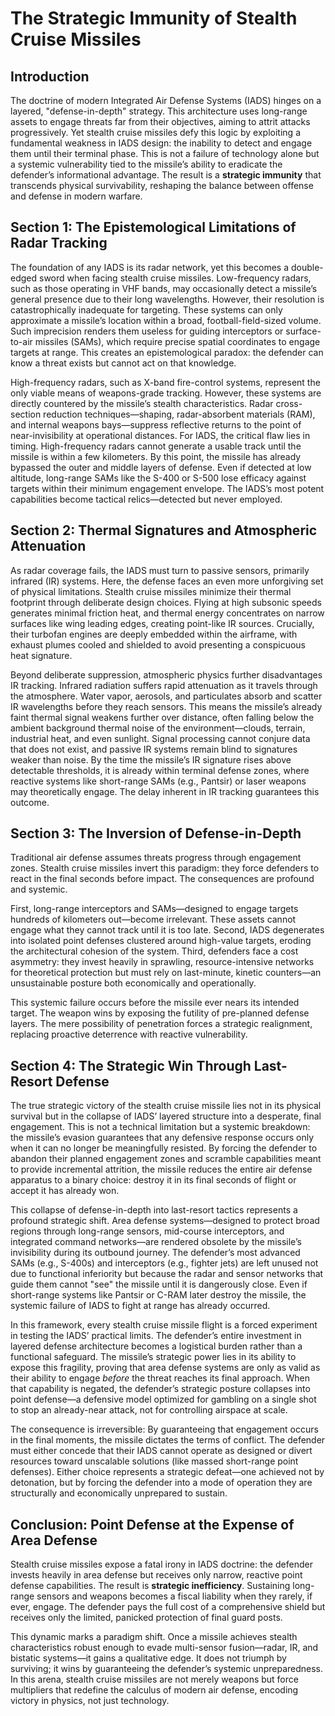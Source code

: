 # The Strategic Immunity of Stealth Cruise Missiles

## Introduction  

The doctrine of modern Integrated Air Defense Systems (IADS) hinges on a layered, "defense-in-depth" strategy. This architecture uses long-range assets to engage threats far from their objectives, aiming to attrit attacks progressively. Yet stealth cruise missiles defy this logic by exploiting a fundamental weakness in IADS design: the inability to detect and engage them until their terminal phase. This is not a failure of technology alone but a systemic vulnerability tied to the missile’s ability to eradicate the defender’s informational advantage. The result is a **strategic immunity** that transcends physical survivability, reshaping the balance between offense and defense in modern warfare.

## Section 1: The Epistemological Limitations of Radar Tracking  

The foundation of any IADS is its radar network, yet this becomes a double-edged sword when facing stealth cruise missiles. Low-frequency radars, such as those operating in VHF bands, may occasionally detect a missile’s general presence due to their long wavelengths. However, their resolution is catastrophically inadequate for targeting. These systems can only approximate a missile’s location within a broad, football-field-sized volume. Such imprecision renders them useless for guiding interceptors or surface-to-air missiles (SAMs), which require precise spatial coordinates to engage targets at range. This creates an epistemological paradox: the defender can know a threat exists but cannot act on that knowledge.  

High-frequency radars, such as X-band fire-control systems, represent the only viable means of weapons-grade tracking. However, these systems are directly countered by the missile’s stealth characteristics. Radar cross-section reduction techniques—shaping, radar-absorbent materials (RAM), and internal weapons bays—suppress reflective returns to the point of near-invisibility at operational distances. For IADS, the critical flaw lies in timing. High-frequency radars cannot generate a usable track until the missile is within a few kilometers. By this point, the missile has already bypassed the outer and middle layers of defense. Even if detected at low altitude, long-range SAMs like the S-400 or S-500 lose efficacy against targets within their minimum engagement envelope. The IADS’s most potent capabilities become tactical relics—detected but never employed.  

## Section 2: Thermal Signatures and Atmospheric Attenuation  

As radar coverage fails, the IADS must turn to passive sensors, primarily infrared (IR) systems. Here, the defense faces an even more unforgiving set of physical limitations. Stealth cruise missiles minimize their thermal footprint through deliberate design choices. Flying at high subsonic speeds generates minimal friction heat, and thermal energy concentrates on narrow surfaces like wing leading edges, creating point-like IR sources. Crucially, their turbofan engines are deeply embedded within the airframe, with exhaust plumes cooled and shielded to avoid presenting a conspicuous heat signature.  

Beyond deliberate suppression, atmospheric physics further disadvantages IR tracking. Infrared radiation suffers rapid attenuation as it travels through the atmosphere. Water vapor, aerosols, and particulates absorb and scatter IR wavelengths before they reach sensors. This means the missile’s already faint thermal signal weakens further over distance, often falling below the ambient background thermal noise of the environment—clouds, terrain, industrial heat, and even sunlight. Signal processing cannot conjure data that does not exist, and passive IR systems remain blind to signatures weaker than noise. By the time the missile’s IR signature rises above detectable thresholds, it is already within terminal defense zones, where reactive systems like short-range SAMs (e.g., Pantsir) or laser weapons may theoretically engage. The delay inherent in IR tracking guarantees this outcome.  

## Section 3: The Inversion of Defense-in-Depth  

Traditional air defense assumes threats progress through engagement zones. Stealth cruise missiles invert this paradigm: they force defenders to react in the final seconds before impact. The consequences are profound and systemic.  

First, long-range interceptors and SAMs—designed to engage targets hundreds of kilometers out—become irrelevant. These assets cannot engage what they cannot track until it is too late. Second, IADS degenerates into isolated point defenses clustered around high-value targets, eroding the architectural cohesion of the system. Third, defenders face a cost asymmetry: they invest heavily in sprawling, resource-intensive networks for theoretical protection but must rely on last-minute, kinetic counters—an unsustainable posture both economically and operationally.  

This systemic failure occurs before the missile ever nears its intended target. The weapon wins by exposing the futility of pre-planned defense layers. The mere possibility of penetration forces a strategic realignment, replacing proactive deterrence with reactive vulnerability.  

## Section 4: The Strategic Win Through Last-Resort Defense  

The true strategic victory of the stealth cruise missile lies not in its physical survival but in the collapse of IADS’ layered structure into a desperate, final engagement. This is not a technical limitation but a systemic breakdown: the missile’s evasion guarantees that any defensive response occurs only when it can no longer be meaningfully resisted. By forcing the defender to abandon their planned engagement zones and scramble capabilities meant to provide incremental attrition, the missile reduces the entire air defense apparatus to a binary choice: destroy it in its final seconds of flight or accept it has already won.  

This collapse of defense-in-depth into last-resort tactics represents a profound strategic shift. Area defense systems—designed to protect broad regions through long-range sensors, mid-course interceptors, and integrated command networks—are rendered obsolete by the missile’s invisibility during its outbound journey. The defender’s most advanced SAMs (e.g., S-400s) and interceptors (e.g., fighter jets) are left unused not due to functional inferiority but because the radar and sensor networks that guide them cannot "see" the missile until it is dangerously close. Even if short-range systems like Pantsir or C-RAM later destroy the missile, the systemic failure of IADS to fight at range has already occurred.  

In this framework, every stealth cruise missile flight is a forced experiment in testing the IADS’ practical limits. The defender’s entire investment in layered defense architecture becomes a logistical burden rather than a functional safeguard. The missile’s strategic power lies in its ability to expose this fragility, proving that area defense systems are only as valid as their ability to engage *before* the threat reaches its final approach. When that capability is negated, the defender’s strategic posture collapses into point defense—a defensive model optimized for gambling on a single shot to stop an already-near attack, not for controlling airspace at scale.  

The consequence is irreversible: By guaranteeing that engagement occurs in the final moments, the missile dictates the terms of conflict. The defender must either concede that their IADS cannot operate as designed or divert resources toward unscalable solutions (like massed short-range point defenses). Either choice represents a strategic defeat—one achieved not by detonation, but by forcing the defender into a mode of operation they are structurally and economically unprepared to sustain.

## Conclusion: Point Defense at the Expense of Area Defense  

Stealth cruise missiles expose a fatal irony in IADS doctrine: the defender invests heavily in area defense but receives only narrow, reactive point defense capabilities. The result is **strategic inefficiency**. Sustaining long-range sensors and weapons becomes a fiscal liability when they rarely, if ever, engage. The defender pays the full cost of a comprehensive shield but receives only the limited, panicked protection of final guard posts.  

This dynamic marks a paradigm shift. Once a missile achieves stealth characteristics robust enough to evade multi-sensor fusion—radar, IR, and bistatic systems—it gains a qualitative edge. It does not triumph by surviving; it wins by guaranteeing the defender’s systemic unpreparedness. In this arena, stealth cruise missiles are not merely weapons but force multipliers that redefine the calculus of modern air defense, encoding victory in physics, not just technology.
